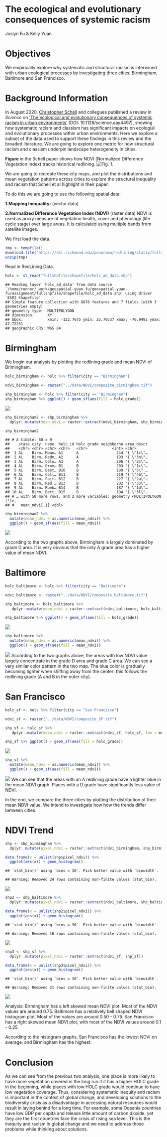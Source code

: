 The ecological and evolutionary consequences of systemic racism
================
Joslyn Fu & Kelly Yuan

# Objectives

We empirically explore why systematic and structural racism is
interwined with urban ecological processes by investigating three
cities: Birmingham, Baltimore and San Francisco.

# Background Information

In August 2020, [Christopher
Schell](http://directory.tacoma.uw.edu/employee/cjschell) and collegues
published a review in *Science* on [‘The ecological and evolutionary
consequences of systemic racism in urban
environments’](https://science.sciencemag.org/content/early/2020/08/12/science.aay4497)
(DOI: 10.1126/science.aay4497), showing how systematic racism and
classism has significant impacts on ecologial and evolutionary processes
within urban environments. Here we explore a subset of the data used to
support these findings in this review and the broaded literature. We are
going to explore one metric for how structural racism and classism
underpin landscape heterogeneity in cities.

**Figure** in the Schell paper shows how NDVI (Normalized Difference
Vegetation Index) tracks historical redlining. ![Fig.
1.](figures/fig2.png)

We are going to recreate these city maps, and plot the distributions and
mean vegetation patterns across cities to explore the structural
inequality and racism that Schell et al highlight in their paper.

To do this we are going to use the following spatial data:

**1.Mapping Inequality:** (vector data)

**2.Normalized Difference Vegetation Index (NDVI)** (raster data) NDVI
is used as proxy measure of vegetation health, cover and phenology (life
cycle stage) over large areas. It is calculated using multiple bands
from satellite images.

We first load the data.

``` r
tmp <- tempfile()
download.file("https://dsl.richmond.edu/panorama/redlining/static/fullshpfile.zip", tmp)
unzip(tmp)
```

Read in RedLining Data.

``` r
holc <- st_read("fullshpfile/shapefile/holc_ad_data.shp")
```

    ## Reading layer `holc_ad_data' from data source `/home/runner/_work/geospatial-yuan-fu/geospatial-yuan-fu/assignment/fullshpfile/shapefile/holc_ad_data.shp' using driver `ESRI Shapefile'
    ## Simple feature collection with 8878 features and 7 fields (with 3 geometries empty)
    ## geometry type:  MULTIPOLYGON
    ## dimension:      XY
    ## bbox:           xmin: -122.7675 ymin: 25.70537 xmax: -70.9492 ymax: 47.72251
    ## geographic CRS: WGS 84

# Birmingham

We begin our analysis by plotting the redlining grade and mean NDVI of
Brimingham.

``` r
holc_birmingham <- holc %>% filter(city == "Birmingham")
```

``` r
ndvi_birmingham <- raster("../data/NDVI/composite_birmingham.tif")
```

``` r
shp_birmingham <- holc %>% filter(city == "Birmingham")
shp_birmingham %>% ggplot() + geom_sf(aes(fill = holc_grade))
```

![](spatial-assignment_files/figure-gfm/unnamed-chunk-5-1.png)<!-- -->

``` r
shp_birmingham2 <- shp_birmingham %>% 
  dplyr::mutate(mean_ndvi = raster::extract(ndvi_birmingham, shp_birmingham, fun = mean))

shp_birmingham2
```

    ## # A tibble: 60 x 9
    ##    state city  name  holc_id holc_grade neighborho area_descr
    ##    <chr> <chr> <chr> <chr>   <chr>           <int> <chr>     
    ##  1 AL    Birm… Moun… A1      A                 244 "{ \"1c\"…
    ##  2 AL    Birm… Redm… A2      A                 193 "{ \"3n\"…
    ##  3 AL    Birm… Colo… A3      A                 206 "{ \"2c\"…
    ##  4 AL    Birm… Grov… B1      B                 203 "{ \"1c\"…
    ##  5 AL    Birm… Best… B10     B                 189 "{ \"5\" …
    ##  6 AL    Birm… Coll… B11     B                 219 "{ \"4b\"…
    ##  7 AL    Birm… Fair… B12     B                 227 "{ \"2a\"…
    ##  8 AL    Birm… Red … B13     B                 202 "{ \"33\"…
    ##  9 AL    Birm… Roeb… B14     B                 187 "{ \"1d\"…
    ## 10 AL    Birm… Bett… B15     B                 194 "{ \"3l\"…
    ## # … with 50 more rows, and 2 more variables: geometry <MULTIPOLYGON [°]>,
    ## #   mean_ndvi[,1] <dbl>

``` r
shp_birmingham2 %>% 
  mutate(mean_ndvi = as.numeric(mean_ndvi)) %>%
  ggplot() + geom_sf(aes(fill = mean_ndvi))
```

![](spatial-assignment_files/figure-gfm/unnamed-chunk-7-1.png)<!-- -->

According to the two graphs above, Birmingham is largely dominated by
grade D area. It is very obvious that the only A grade area has a higher
value of mean NDVI.

# Baltimore

``` r
holc_baltimore <- holc %>% filter(city == "Baltimore")
```

``` r
ndvi_baltimore <- raster("../data/NDVI/composite_baltimore.tif")
```

``` r
shp_baltimore <- holc_baltimore %>% 
   dplyr::mutate(mean_ndvi = raster::extract(ndvi_baltimore, holc_baltimore, fun = mean))
```

``` r
shp_baltimore %>% ggplot() + geom_sf(aes(fill = holc_grade))
```

![](spatial-assignment_files/figure-gfm/unnamed-chunk-11-1.png)<!-- -->

``` r
shp_baltimore %>% 
  mutate(mean_ndvi = as.numeric(mean_ndvi)) %>%
  ggplot() + geom_sf(aes(fill = mean_ndvi))
```

![](spatial-assignment_files/figure-gfm/unnamed-chunk-12-1.png)<!-- -->
According to the two graphs above, the areas with low NDVI value largely
concentrate in the grade D area and grade C area. We can see a very
similar color pattern in the two map. The blue color is gradually
becoming lighter when shifting away from the center: this follows the
redlining grade (A and B in the outer city).

# San Francisco

``` r
holc_sf <- holc %>% filter(city == "San Francisco")
```

``` r
ndvi_sf <- raster("../data/NDVI/composite_SF.tif")
```

``` r
shp_sf <- holc_sf %>% 
   dplyr::mutate(mean_ndvi = raster::extract(ndvi_sf, holc_sf, fun = mean))
```

``` r
shp_sf %>% ggplot() + geom_sf(aes(fill = holc_grade))
```

![](spatial-assignment_files/figure-gfm/unnamed-chunk-16-1.png)<!-- -->

``` r
shp_sf %>% 
  mutate(mean_ndvi = as.numeric(mean_ndvi)) %>%
  ggplot() + geom_sf(aes(fill = mean_ndvi))
```

![](spatial-assignment_files/figure-gfm/unnamed-chunk-17-1.png)<!-- -->
We can see that the areas with an A redlining grade have a lighter blue
in the mean NDVI graph. Places with a D grade have significantly less
value of NDVI.

In the end, we compare the three cities by plotting the distribution of
their mean NDVI value. We intend to investigate how how the trends
differ between cities.

# NDVI Trend

``` r
shp <- shp_birmingham %>%
  dplyr::mutate(pixel_ndvi = raster::extract(ndvi_birmingham, shp_birmingham))
```

``` r
data.frame(x = unlist(shp$pixel_ndvi)) %>% 
  ggplot(aes(x)) + geom_histogram()
```

    ## `stat_bin()` using `bins = 30`. Pick better value with `binwidth`.

    ## Warning: Removed 24 rows containing non-finite values (stat_bin).

![](spatial-assignment_files/figure-gfm/unnamed-chunk-19-1.png)<!-- -->

``` r
shp2 <- shp_baltimore %>%
  dplyr::mutate(pixel_ndvi = raster::extract(ndvi_baltimore, shp_baltimore))
```

``` r
data.frame(x = unlist(shp2$pixel_ndvi)) %>% 
  ggplot(aes(x)) + geom_histogram()
```

    ## `stat_bin()` using `bins = 30`. Pick better value with `binwidth`.

    ## Warning: Removed 16 rows containing non-finite values (stat_bin).

![](spatial-assignment_files/figure-gfm/unnamed-chunk-21-1.png)<!-- -->

``` r
shp3 <- shp_sf %>%
  dplyr::mutate(pixel_ndvi = raster::extract(ndvi_sf, shp_sf))
```

``` r
data.frame(x = unlist(shp3$pixel_ndvi)) %>% 
  ggplot(aes(x)) + geom_histogram()
```

    ## `stat_bin()` using `bins = 30`. Pick better value with `binwidth`.

    ## Warning: Removed 21 rows containing non-finite values (stat_bin).

![](spatial-assignment_files/figure-gfm/unnamed-chunk-23-1.png)<!-- -->

Analysis: Birmingham has a left skewed mean NDVI plot. Most of the NDVI
values are around 0.75. Baltimore has a relatively bell shaped NDVI
histogram plot. Most of the values are around 0.50 - 0.75. San Francisco
has a right skewed mean NDVI plot, with most of the NDVI values around
0.1 - 0.25.

According to the histogram graphs, San Francisco has the lowest NDVI on
average, and Birmingham has the highest.

# Conclusion

As we can see from the previous two analysis, one place is more likely
to have more vegetation covered in the long run if it has a higher HOLC
grade in the beginning, while places with low HOLC grade would continue
to have low vegetation coverage. Thus, considering systematic inequity
and racism is important in the context of global change, and developing
solutions to the biodiversity crisis as a disadvantage in accessing
natural resources would result in laying behind for a long time. For
example, some Oceania countries have low GDP per capita and release
little amount of carbon dioxide, yet they are the first countries face
the crisis of rising sea level. This is the inequity and racism in
global change and we need to address those problems while thinking about
solutions.
